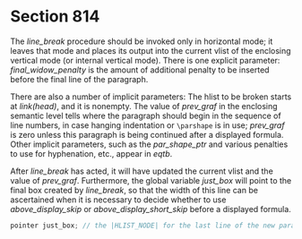 # Section 814

The *line_break* procedure should be invoked only in horizontal mode; it leaves that mode and places its output into the current vlist of the enclosing vertical mode (or internal vertical mode).
There is one explicit parameter:  *final_widow_penalty* is the amount of additional penalty to be inserted before the final line of the paragraph.

There are also a number of implicit parameters: The hlist to be broken starts at *link(head)*, and it is nonempty.
The value of *prev_graf* in the enclosing semantic level tells where the paragraph should begin in the sequence of line numbers, in case hanging indentation or `\parshape` is in use; *prev_graf* is zero unless this paragraph is being continued after a displayed formula.
Other implicit parameters, such as the *par_shape_ptr* and various penalties to use for hyphenation, etc., appear in *eqtb*.

After *line_break* has acted, it will have updated the current vlist and the value of *prev_graf*.
Furthermore, the global variable *just_box* will point to the final box created by *line_break*, so that the width of this line can be ascertained when it is necessary to decide whether to use *above_display_skip* or *above_display_short_skip* before a displayed formula.

```c << Global variables >>+=
pointer just_box; // the |HLIST_NODE| for the last line of the new paragraph
```
